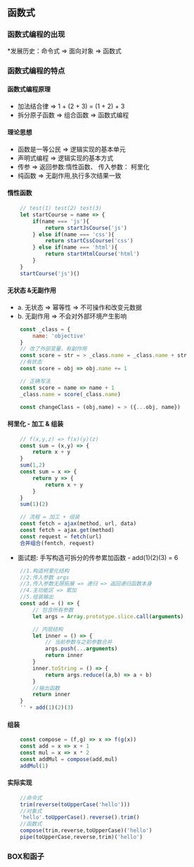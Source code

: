 #

## 函数式

### 函数式编程的出现

*发展历史：命令式 => 面向对象 => 函数式

### 函数式编程的特点

#### 函数式编程原理

- 加法结合律 => 1 + (2 + 3) = (1 + 2) + 3
- 拆分原子函数 => 组合函数 => 函数式编程

#### 理论思想

- 函数是一等公民 => 逻辑实现的基本单元
- 声明式编程 => 逻辑实现的基本方式
- 传参 => 返回参数:惰性函数、 传入参数： 柯里化
- 纯函数 => 无副作用,执行多次结果一致

#### 惰性函数

```js
    // test(1) test(2) test(3)
    let startCourse = name => {
        if(name === 'js'){
            return startJsCourse('js')
        } else if(name === 'css'){
            return startCssCourse('css')
        } else if(name === 'html'){
            return startHtmlCourse('html')
        }
    }
    startCourse('js')()
```

#### 无状态 &无副作用

- a. 无状态 => 幂等性 => 不可操作和改变元数据
- b. 无副作用 => 不会对外部环境产生影响

```js
    const _class = {
        name: 'objective'
    }
    // 改了外部变量，有副作用
    const score = str = > _class.name = _class.name + str
    //有状态
    const score = obj => obj.name += 1

    // 正确写法
    const score = name => name + 1
    _class.name = score(_class.name)

    const changeClass = (obj,name) = > ({...obj, name})
```

#### 柯里化 - 加工 & 组装

```js
    // f(x,y,z) => f(x)(y)(z)
    const sum = (x,y) => {
        return x + y
    }
    sum(1,2)
    const sum = x => {
        return y => {
            return x + y
        }
    }
    sum(1)(2)

    // 流程 = 加工 + 组装
    const fetch = ajax(method, url, data)
    const fetch = ajax.get(method)
    const request = fetch(url)
    合并组合(fentch, request)
```

- 面试题: 手写构造可拆分的传参累加函数 - add(1)(2)(3) = 6

```js
    //1.构造柯里化结构
    //2.传入参数 args
    //3.传入参数无限拓展 => 递归 => 返回递归函数本身
    //4.主功能区 => 累加
    //5.组装输出
    const add = () => {
        // 包含所有参数
        let args = Array.prototype.slice.call(arguments)

        // 内层结构
        let inner = () => {
            // 当前参数与之前参数合并
            args.push(...arguments)
            return inner
        }
        inner.toString = () => {
            return args.reduce((a,b) => a + b)
        }
        //输出函数
        return inner
    }
    '' + add(1)(2)(3)
```

#### 组装

```js
    const compose = (f,g) => x => f(g(x))
    const add = x => x + 1
    const mul = x => x * 2
    const addMul = compose(add,mul)
    addMul(1)
```

#### 实际实现

```js
    //命令式
    trim(reverse(toUpperCase('hello')))
    //对象式
    'hello'.toUpperCase().reverse().trim()
    //函数式
    compose(trim,reverse,toUpperCase)('hello')
    pipe(toUpperCase,reverse,trim)('hello')
```

### BOX和函子

```js
    
```
